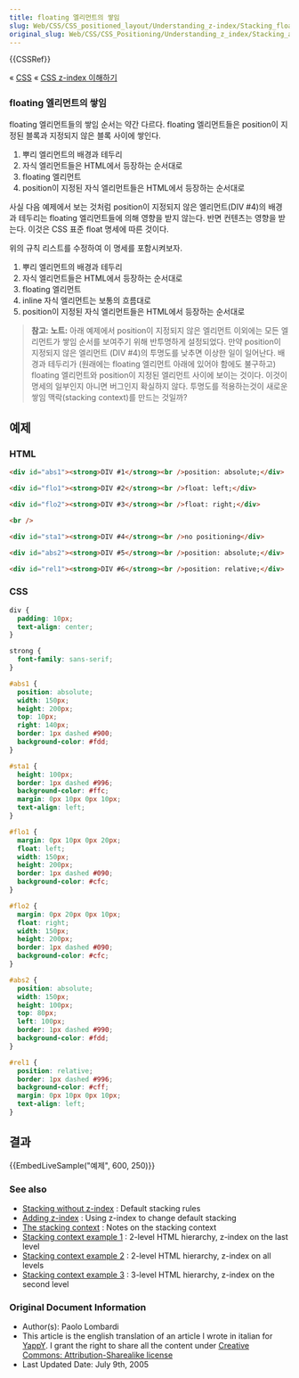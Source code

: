```yaml
---
title: floating 엘리먼트의 쌓임
slug: Web/CSS/CSS_positioned_layout/Understanding_z-index/Stacking_floating_elements
original_slug: Web/CSS/CSS_Positioning/Understanding_z_index/Stacking_and_float
---
```


{{CSSRef}}

« [CSS](/ko/docs/Web/CSS) « [CSS z-index 이해하기](/ko/docs/Web/CSS/CSS_Positioning/Understanding_z_index)

### floating 엘리먼트의 쌓임

floating 엘리먼트들의 쌓임 순서는 약간 다르다. floating 엘리먼트들은 position이 지정된 블록과 지정되지 않은 블록 사이에 쌓인다.

1. 뿌리 엘리먼트의 배경과 테두리
2. 자식 엘리먼트들은 HTML에서 등장하는 순서대로
3. floating 엘리먼트
4. position이 지정된 자식 엘리먼트들은 HTML에서 등장하는 순서대로

사실 다음 예제에서 보는 것처럼 position이 지정되지 않은 엘리먼트(DIV #4)의 배경과 테두리는 floating 엘리먼트들에 의해 영향을 받지 않는다. 반면 컨텐츠는 영향을 받는다. 이것은 CSS 표준 float 명세에 따른 것이다.

위의 규칙 리스트를 수정하여 이 명세를 포함시켜보자.

1. 뿌리 엘리먼트의 배경과 테두리
2. 자식 엘리먼트들은 HTML에서 등장하는 순서대로
3. floating 엘리먼트
4. inline 자식 엘리먼트는 보통의 흐름대로
5. position이 지정된 자식 엘리먼트들은 HTML에서 등장하는 순서대로

> **참고:** **노트:** 아래 예제에서 position이 지정되지 않은 엘리먼트 이외에는 모든 엘리먼트가 쌓임 순서를 보여주기 위해 반투명하게 설정되었다. 만약 position이 지정되지 않은 엘리먼트 (DIV #4)의 투명도를 낮추면 이상한 일이 일어난다. 배경과 테두리가 (원래에는 floating 엘리먼트 아래에 있어야 함에도 불구하고) floating 엘리먼트와 position이 지정된 엘리먼트 사이에 보이는 것이다. 이것이 명세의 일부인지 아니면 버그인지 확실하지 않다. 투명도를 적용하는것이 새로운 쌓임 맥락(stacking context)를 만드는 것일까?

## 예제

### HTML

```html
<div id="abs1"><strong>DIV #1</strong><br />position: absolute;</div>

<div id="flo1"><strong>DIV #2</strong><br />float: left;</div>

<div id="flo2"><strong>DIV #3</strong><br />float: right;</div>

<br />

<div id="sta1"><strong>DIV #4</strong><br />no positioning</div>

<div id="abs2"><strong>DIV #5</strong><br />position: absolute;</div>

<div id="rel1"><strong>DIV #6</strong><br />position: relative;</div>
```

### CSS

```css
div {
  padding: 10px;
  text-align: center;
}

strong {
  font-family: sans-serif;
}

#abs1 {
  position: absolute;
  width: 150px;
  height: 200px;
  top: 10px;
  right: 140px;
  border: 1px dashed #900;
  background-color: #fdd;
}

#sta1 {
  height: 100px;
  border: 1px dashed #996;
  background-color: #ffc;
  margin: 0px 10px 0px 10px;
  text-align: left;
}

#flo1 {
  margin: 0px 10px 0px 20px;
  float: left;
  width: 150px;
  height: 200px;
  border: 1px dashed #090;
  background-color: #cfc;
}

#flo2 {
  margin: 0px 20px 0px 10px;
  float: right;
  width: 150px;
  height: 200px;
  border: 1px dashed #090;
  background-color: #cfc;
}

#abs2 {
  position: absolute;
  width: 150px;
  height: 100px;
  top: 80px;
  left: 100px;
  border: 1px dashed #990;
  background-color: #fdd;
}

#rel1 {
  position: relative;
  border: 1px dashed #996;
  background-color: #cff;
  margin: 0px 10px 0px 10px;
  text-align: left;
}
```

## 결과

{{EmbedLiveSample("예제", 600, 250)}}

### See also

- [Stacking without z-index](/ko/CSS/Understanding_z-index/Stacking_without_z-index) : Default stacking rules
- [Adding z-index](/ko/CSS/Understanding_z-index/Adding_z-index) : Using z-index to change default stacking
- [The stacking context](/ko/CSS/Understanding_z-index/The_stacking_context) : Notes on the stacking context
- [Stacking context example 1](/ko/CSS/Understanding_z-index/Stacking_context_example_1) : 2-level HTML hierarchy, z-index on the last level
- [Stacking context example 2](/ko/CSS/Understanding_z-index/Stacking_context_example_2) : 2-level HTML hierarchy, z-index on all levels
- [Stacking context example 3](/ko/CSS/Understanding_z-index/Stacking_context_example_3) : 3-level HTML hierarchy, z-index on the second level

### Original Document Information

- Author(s): Paolo Lombardi
- This article is the english translation of an article I wrote in italian for [YappY](https://www.yappy.it). I grant the right to share all the content under [Creative Commons: Attribution-Sharealike license](https://creativecommons.org/licenses/by-sa/2.0/)
- Last Updated Date: July 9th, 2005
